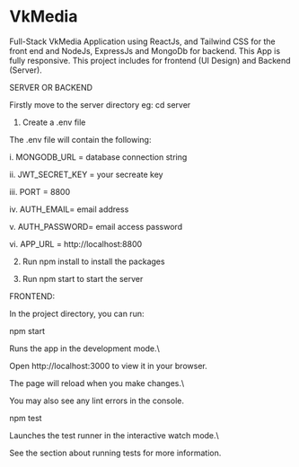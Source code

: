 # VkMedia
Full-Stack VkMedia Application using ReactJs, and Tailwind CSS for the front end and NodeJs, ExpressJs and MongoDb for backend. This App is fully responsive. This project includes for frontend (UI Design) and Backend (Server).

SERVER OR BACKEND

Firstly move to the server directory eg: cd server



1. Create a .env file

  The .env file will contain the following:

  i. MONGODB_URL = database connection string

  ii. JWT_SECRET_KEY = your secreate key

  iii. PORT = 8800

  iv. AUTH_EMAIL= email address

  v. AUTH_PASSWORD= email access password

  vi. APP_URL = http://localhost:8800



  2. Run npm install to install the packages

3. Run npm start to start the server


FRONTEND:


In the project directory, you can run:



npm start



Runs the app in the development mode.\

Open http://localhost:3000 to view it in your browser.



The page will reload when you make changes.\

You may also see any lint errors in the console.



npm test



Launches the test runner in the interactive watch mode.\

See the section about running tests for more information.

